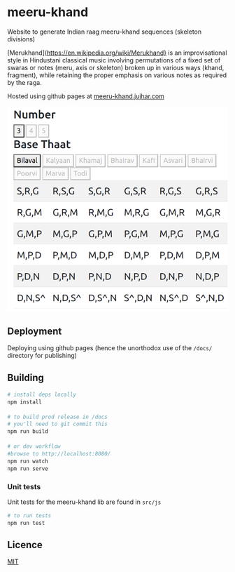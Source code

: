 # meeru-khand
Website to generate Indian raag meeru-khand sequences (skeleton divisions) 

[Merukhand](https://en.wikipedia.org/wiki/Merukhand} is an improvisational style in Hindustani classical music involving permutations of a fixed set of swaras or notes (meru, axis or skeleton) broken up in various ways (khand, fragment), while retaining the proper emphasis on various notes as required by the raga.</p>

Hosted using github pages at [meeru-khand.jujhar.com](https://meeru-khand.jujhar.com)

![example output](table.png)
## Deployment

Deploying using github pages (hence the unorthodox use of the `/docs/` directory for publishing)

## Building

```bash
# install deps locally
npm install

# to build prod release in /docs
# you'll need to git commit this
npm run build

# or dev workflow
#browse to http://localhost:8080/
npm run watch
npm run serve
```

### Unit tests

Unit tests for the meeru-khand lib are found in `src/js`

```bash
# to run tests
npm run test
```

## Licence

[MIT](LICENSE)